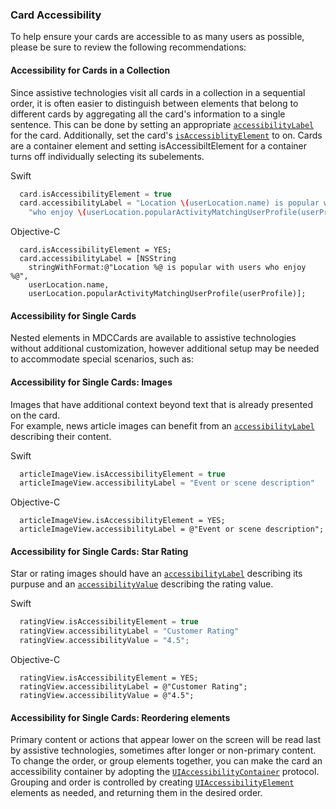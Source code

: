### Card Accessibility

To help ensure your cards are accessible to as many users as possible, please be sure to review the following 
recommendations:

#### Accessibility for Cards in a Collection

Since assistive technologies visit all cards in a collection in a sequential order, it is often 
easier to distinguish between elements that belong to different cards by aggregating all the 
card's information to a single sentence.  This can be done by setting an appropriate 
[`accessibilityLabel`](https://developer.apple.com/documentation/uikit/uiaccessibilityelement/1619577-accessibilitylabel) 
for the card. Additionally, set the card's 
[`isAccessiblityElement`](https://developer.apple.com/documentation/objectivec/nsobject/1615141-isaccessibilityelement) 
to on. Cards are a container element and setting isAccessibiltElement for a container turns 
off individually selecting its subelements.

Swift
```swift
  card.isAccessibilityElement = true
  card.accessibilityLabel = "Location \(userLocation.name) is popular with users " +
    "who enjoy \(userLocation.popularActivityMatchingUserProfile(userProfile)."
```

Objective-C
```objc
  card.isAccessibilityElement = YES;
  card.accessibilityLabel = [NSString 
    stringWithFormat:@"Location %@ is popular with users who enjoy %@",  
    userLocation.name, 
    userLocation.popularActivityMatchingUserProfile(userProfile)];
```

#### Accessibility for Single Cards

Nested elements in MDCCards are available to assistive technologies without additional 
customization, however additional setup may be needed to accommodate special scenarios, 
such as:

#### Accessibility for Single Cards: Images 
Images that have additional context beyond text that is already presented on the card.  
For example, news article images can benefit from an 
[`accessibilityLabel`](https://developer.apple.com/documentation/uikit/uiaccessibilityelement/1619577-accessibilitylabel) 
describing their content.

Swift
```swift
  articleImageView.isAccessibilityElement = true
  articleImageView.accessibilityLabel = "Event or scene description"
```

Objective-C
```objc
  articleImageView.isAccessibilityElement = YES;
  articleImageView.accessibilityLabel = @"Event or scene description";
```

#### Accessibility for Single Cards: Star Rating
Star or rating images should have an 
[`accessibilityLabel`](https://developer.apple.com/documentation/uikit/uiaccessibilityelement/1619577-accessibilitylabel) 
describing its purpuse and an 
[`accessibilityValue`](https://developer.apple.com/documentation/uikit/uiaccessibilityelement/1619583-accessibilityvalue) 
describing the rating value.

Swift
```swift
  ratingView.isAccessibilityElement = true
  ratingView.accessibilityLabel = "Customer Rating"
  ratingView.accessibilityValue = "4.5";
```

Objective-C
```objc
  ratingView.isAccessibilityElement = YES;
  ratingView.accessibilityLabel = @"Customer Rating";
  ratingView.accessibilityValue = @"4.5";
```

#### Accessibility for Single Cards: Reordering elements
Primary content or actions that appear lower on the screen will be read last by assistive 
technologies, sometimes after longer or non-primary content. To change the order, or group 
elements together, you can make the card an accessibility container by adopting the 
[`UIAccessibilityContainer`](https://developer.apple.com/documentation/uikit/accessibility/uiaccessibilitycontainer) 
protocol. Grouping and order is controlled by creating 
[`UIAccessibilityElement`](https://developer.apple.com/documentation/uikit/uiaccessibilityelement) 
elements as needed, and returning them in the desired order. 
